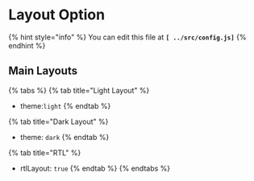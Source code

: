 # Layout Option



{% hint style="info" %}
You can edit this file at **`[ ../src/config.js]`**
{% endhint %}

## Main Layouts

{% tabs %}
{% tab title="Light Layout" %}
* theme:`light`
{% endtab %}

{% tab title="Dark Layout" %}
* theme: `dark`
{% endtab %}

{% tab title="RTL" %}
* rtlLayout: `true`
{% endtab %}
{% endtabs %}

